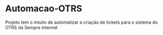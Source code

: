 # Automacao-OTRS
Projeto tem o intuito de automatizar a criação de tickets para o sistema do OTRS da Sempre Internet
